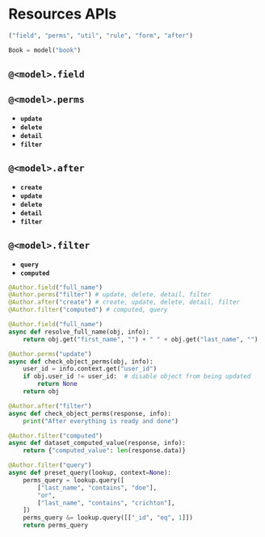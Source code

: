 # Resources APIs

```python
("field", "perms", "util", "rule", "form", "after")
```

```python
Book = model("book")
```

## **`@<model>.field`**

## **`@<model>.perms`**

- **`update`**
- **`delete`**
- **`detail`**
- **`filter`**

## **`@<model>.after`**

- **`create`**
- **`update`**
- **`delete`**
- **`detail`**
- **`filter`**

## **`@<model>.filter`**

- **`query`**
- **`computed`**

```python
@Author.field("full_name")
@Author.perms("filter") # update, delete, detail, filter
@Author.after("create") # create, update, delete, detail, filter
@Author.filter("computed") # computed, query
```

```python
@Author.field("full_name")
async def resolve_full_name(obj, info):
    return obj.get("first_name", "") + " " + obj.get("last_name", "")

@Author.perms("update")
async def check_object_perms(obj, info):
    user_id = info.context.get("user_id")
    if obj.user_id != user_id:  # disable object from being updated
        return None
    return obj

@Author.after("filter")
async def check_object_perms(response, info):
    print("After everything is ready and done")

@Author.filter("computed")
async def dataset_computed_value(response, info):
    return {"computed_value": len(response.data)}

@Author.filter("query")
async def preset_query(lookup, context=None):
    perms_query = lookup.query([
        ["last_name", "contains", "doe"],
        "or",
        ["last_name", "contains", "crichton"],
    ])
    perms_query &= lookup.query([["_id", "eq", 1]])
    return perms_query
```

